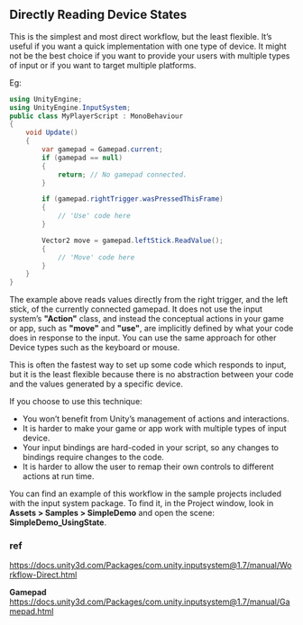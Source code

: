 ## Directly Reading Device States

This is the simplest and most direct workflow, but the least flexible. It’s useful if you want a quick implementation with one type of device. It might not be the best choice if you want to provide your users with multiple types of input or if you want to target multiple platforms.

Eg:
```cs
using UnityEngine;
using UnityEngine.InputSystem;
public class MyPlayerScript : MonoBehaviour
{
    void Update()
    {
        var gamepad = Gamepad.current;
        if (gamepad == null)
        {
            return; // No gamepad connected.
        }

        if (gamepad.rightTrigger.wasPressedThisFrame)
        {
            // 'Use' code here
        }

        Vector2 move = gamepad.leftStick.ReadValue();
        {
            // 'Move' code here
        }
    }
}
```

The example above reads values directly from the right trigger, and the left stick, of the currently connected gamepad. It does not use the input system’s **"Action"** class, and instead the conceptual actions in your game or app, such as **"move"** and **"use"**, are implicitly defined by what your code does in response to the input. You can use the same approach for other Device types such as the keyboard or mouse.

This is often the fastest way to set up some code which responds to input, but it is the least flexible because there is no abstraction between your code and the values generated by a specific device.

If you choose to use this technique:

- You won’t benefit from Unity’s management of actions and interactions.
- It is harder to make your game or app work with multiple types of input device.
- Your input bindings are hard-coded in your script, so any changes to bindings require changes to the code.
- It is harder to allow the user to remap their own controls to different actions at run time.


You can find an example of this workflow in the sample projects included with the input system package. To find it, in the Project window, look in **Assets > Samples > SimpleDemo** and open the scene: **SimpleDemo_UsingState**.


### ref 
https://docs.unity3d.com/Packages/com.unity.inputsystem@1.7/manual/Workflow-Direct.html

**Gamepad** \
https://docs.unity3d.com/Packages/com.unity.inputsystem@1.7/manual/Gamepad.html

